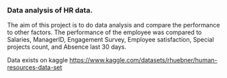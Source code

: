 ### Data analysis of HR data.

The aim of this project is to do data analysis and compare the performance to other factors. The performance of the employee was compared to Salaries, ManagerID, Engagement Survey, Employee satisfaction, Special projects count, and Absence last 30 days. 

Data exists on kaggle https://www.kaggle.com/datasets/rhuebner/human-resources-data-set